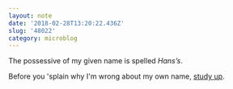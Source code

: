 ```yaml
---
layout: note
date: '2018-02-28T13:20:22.436Z'
slug: '48022'
category: microblog
---
```

The possessive of my given name is spelled _Hans’s_.

Before you &#39;splain why I&#39;m wrong about my own name, [study up](https://english.stackexchange.com/a/422888/179960).
